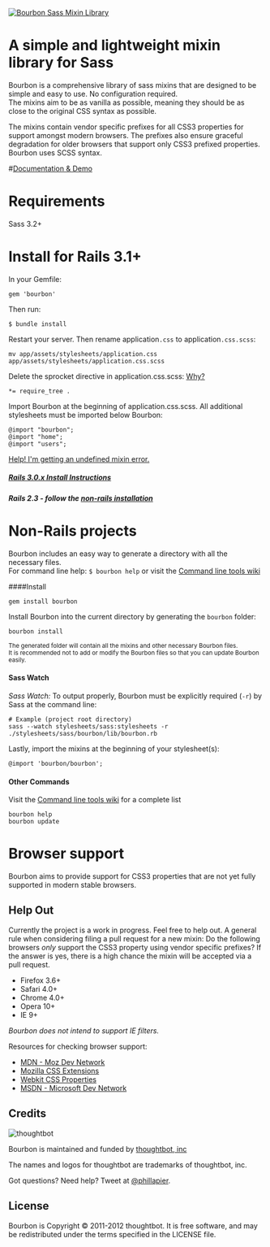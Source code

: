 [![Bourbon Sass Mixin Library](http://bourbon.io/images/bourbon-logo.png)](http://bourbon.io)

# A simple and lightweight mixin library for Sass
Bourbon is a comprehensive library of sass mixins that are designed to be simple
and easy to use. No configuration required.  
The mixins aim to be as vanilla as possible, meaning they should be as close to the original CSS syntax as possible.

The mixins contain vendor specific prefixes for all CSS3 properties for support
amongst modern browsers. The prefixes also ensure graceful degradation for older
browsers that support only CSS3 prefixed properties. Bourbon uses SCSS syntax.

#[Documentation & Demo](http://bourbon.io)

# Requirements
Sass 3.2+

# Install for Rails 3.1+
In your Gemfile:

    gem 'bourbon'

Then run:

    $ bundle install

Restart your server. Then rename application`.css` to application`.css.scss`:

    mv app/assets/stylesheets/application.css app/assets/stylesheets/application.css.scss

Delete the sprocket directive in application.css.scss: [Why?](https://github.com/thoughtbot/bourbon/wiki/Rails-Sprockets)

    *= require_tree .

Import Bourbon at the beginning of application.css.scss. All additional stylesheets must be imported below Bourbon:

    @import "bourbon";
    @import "home";
    @import "users";


[Help! I'm getting an undefined mixin error.](https://github.com/thoughtbot/bourbon/wiki/Rails-Help-%5C-Undefined-mixin)

##### [Rails 3.0.x Install Instructions](https://github.com/thoughtbot/bourbon/wiki/Rails-3.0.x-Install)

##### Rails 2.3 - follow the [non-rails installation](#non-rails)

# <span id="non-rails"></span>Non-Rails projects
Bourbon includes an easy way to generate a directory with all the necessary files.  
For command line help: `$ bourbon help` or visit the [Command line tools wiki](https://github.com/thoughtbot/bourbon/wiki/Command-Line-Tools)

####Install

    gem install bourbon

Install Bourbon into the current directory by generating the `bourbon` folder:

    bourbon install

<small>The generated folder will contain all the mixins and other necessary Bourbon files.   
It is recommended not to add or modify the Bourbon files so that you can update Bourbon easily.</small>

#### Sass Watch
*Sass Watch:* To output properly, Bourbon must be explicitly required (`-r`) by Sass at the command line:

    # Example (project root directory)
    sass --watch stylesheets/sass:stylesheets -r ./stylesheets/sass/bourbon/lib/bourbon.rb

Lastly, import the mixins at the beginning of your stylesheet(s):

    @import 'bourbon/bourbon';


#### Other Commands
Visit the [Command line tools wiki](https://github.com/thoughtbot/bourbon/wiki/Command-Line-Tools) for a complete list

    bourbon help
    bourbon update

# Browser support
Bourbon aims to provide support for CSS3 properties that are not yet fully supported in modern stable browsers.


## Help Out

Currently the project is a work in progress. Feel free to help out.
A general rule when considering filing a pull request for a new mixin: Do the following browsers *only* support the CSS3 property using vendor specific prefixes?
If the answer is yes, there is a high chance the mixin will be accepted via a pull request.

* Firefox 3.6+
* Safari 4.0+
* Chrome 4.0+
* Opera 10+
* IE 9+

*Bourbon does not intend to support IE filters.*


Resources for checking browser support:

* [MDN - Moz Dev Network](https://developer.mozilla.org/en-US/)
* [Mozilla CSS Extensions](https://developer.mozilla.org/en/CSS_Reference/Mozilla_Extensions)
* [Webkit CSS Properties](http://css-infos.net/properties/webkit.php)
* [MSDN - Microsoft Dev Network](http://msdn.microsoft.com/en-us/library/ms531207\(v=VS.85\).aspx)

Credits
-------

![thoughtbot](http://thoughtbot.com/images/tm/logo.png)

Bourbon is maintained and funded by [thoughtbot, inc](http://thoughtbot.com/community)

The names and logos for thoughtbot are trademarks of thoughtbot, inc.

Got questions? Need help? Tweet at [@phillapier](http://twitter.com/phillapier).

License
-------

Bourbon is Copyright © 2011-2012 thoughtbot. It is free software, and may be redistributed under the terms specified in the LICENSE file.
